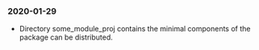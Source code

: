 ### 2020-01-29
* Directory some_module_proj contains the minimal components of the package can be distributed.
